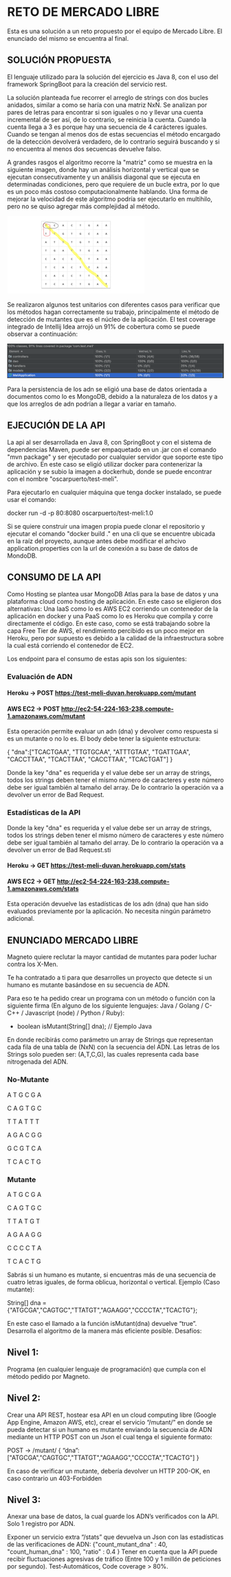 # RETO DE MERCADO LIBRE

Esta es una solución a un reto propuesto por el equipo de Mercado Libre. El enunciado del mismo se encuentra al final.

## SOLUCIÓN PROPUESTA

El lenguaje utilizado para la solución del ejercicio es Java 8, con el uso del framework SpringBoot para la creación del servicio rest. 

La solución planteada fue recorrer el arreglo de strings con dos bucles anidados, similar a como se haría con una matriz NxN. Se analizan por pares de letras para encontrar si son iguales o no y llevar una cuenta incremental de ser así, de lo contrario, se reinicia la cuenta. Cuando la cuenta llega a 3 es porque hay una secuencia de 4 carácteres iguales. Cuando se tengan al menos dos de estas secuencias el método encargado de la detección devolverá verdadero, de lo contrario seguirá buscando y si no encuentra al menos dos secuencas devuelve falso. 

A grandes rasgos el algoritmo recorre la "matriz" como se muestra en la siguiente imagen, donde hay un análisis horizontal y vertical que se ejecutan consecutivamente y un análisis diagonal que se ejecuta en determinadas condiciones, pero que requiere de un bucle extra, por lo que es un poco más costoso computacionalmente hablando. Una forma de mejorar la velocidad de este algoritmo podría ser ejecutarlo en multihilo, pero no se quiso agregar más complejidad al método.

![Imagen Recorrido Algoritmo](recorrido-matriz.gif "Recorrido Algoritmo")

Se realizaron algunos test unitarios con diferentes casos para verificar que los métodos hagan correctamente su trabajo, principalmente el método de detección de mutantes que es el núcleo de la aplicación. El test coverage integrado de Intellij Idea arrojó un 91% de cobertura como se puede observar a continuación: 

![Imagen Test Coverage](test-coverage.png "Test Coverage")

Para la persistencia de los adn se eligió una base de datos orientada a documentos como lo es MongoDB, debido a la naturaleza de los datos y a que los arreglos de adn podrían a llegar a variar en tamaño.

## EJECUCIÓN DE LA API

La api al ser desarrollada en Java 8, con SpringBoot y con el sistema de dependencias Maven, puede ser empaquetado en un .jar con el comando "mvn package" y ser ejecutado por cualquier servidor que soporte este tipo de archivo. En este caso se eligió utilizar docker para contenerizar la aplicación y se subio la imagen a dockerhub, donde se puede encontrar con el nombre "oscarpuerto/test-meli".

Para ejecutarlo en cualquier máquina que tenga docker instalado, se puede usar el comando:

docker run -d -p 80:8080 oscarpuerto/test-meli:1.0

Si se quiere construir una imagen propia puede clonar el repositorio y ejecutar el comando "docker build ." en una cli que se encuentre ubicada en la raíz del proyecto, aunque antes debe modificar el arhcivo application.properties con la url de conexión a su base de datos de MondoDB.

## CONSUMO DE LA API

Como Hosting se plantea usar MongoDB Atlas para la base de datos y una plataforma cloud como hosting de aplicación. En este caso se eligieron dos alternativas: Una IaaS como lo es AWS EC2 corriendo un contenedor de la aplicación en docker y una PaaS como lo es Heroku que compila y corre directamente el código. En este caso, como se está trabajando sobre la capa Free Tier de AWS, el rendimiento percibido es un poco mejor en Heroku, pero por supuesto es debido a la calidad de la infraestructura sobre la cual está corriendo el contenedor de EC2.

Los endpoint para el consumo de estas apis son los siguientes:

### Evaluación de ADN

#### Heroku -> POST https://test-meli-duvan.herokuapp.com/mutant
#### AWS EC2 -> POST http://ec2-54-224-163-238.compute-1.amazonaws.com/mutant

Esta operación permite evaluar un adn (dna) y devolver como respuesta si es un mutante o no lo es. El body debe tener la siguiente estructura:

{
    "dna":["TCACTGAA", "TTGTGCAA", "ATTTGTAA", "TGATTGAA", "CACCTTAA", "TCACTTAA", "CACCTTAA", "TCACTGAT"]
}

Donde la key "dna" es requerida y el value debe ser un array de strings, todos los strings deben tener el mismo número de caracteres y este número debe ser igual también al tamaño del array. De lo contrario la operación va a devolver un error de Bad Request.

### Estadísticas de la API

Donde la key "dna" es requerida y el value debe ser un array de strings, todos los strings deben tener el mismo número de caracteres y este número debe ser igual también al tamaño del array. De lo contrario la operación va a devolver un error de Bad Request.sti

#### Heroku -> GET https://test-meli-duvan.herokuapp.com/stats
#### AWS EC2 -> GET http://ec2-54-224-163-238.compute-1.amazonaws.com/stats

Esta operación devuelve las estadísticas de los adn (dna) que han sido evaluados previamente por la aplicación. No necesita ningún parámetro adicional.

## ENUNCIADO MERCADO LIBRE
Magneto quiere reclutar la mayor cantidad de mutantes para poder luchar
contra los X-Men.

Te ha contratado a ti para que desarrolles un proyecto que detecte si un
humano es mutante basándose en su secuencia de ADN.

Para eso te ha pedido crear un programa con un método o función con la siguiente firma (En
alguno de los siguiente lenguajes: Java / Golang / C-C++ / Javascript (node) / Python / Ruby):
* boolean isMutant(String[] dna); // Ejemplo Java

En donde recibirás como parámetro un array de Strings que representan cada fila de una tabla
de (NxN) con la secuencia del ADN. Las letras de los Strings solo pueden ser: (A,T,C,G), las
cuales representa cada base nitrogenada del ADN.

### No-Mutante 
A T G C G A 

C A G T G C

T T A T T T

A G A C G G

G C G T C A

T C A C T G


### Mutante
A T G C G A

C A G T G C

T T A T G T

A G A A G G

C C C C T A

T C A C T G



Sabrás si un humano es mutante, si encuentras más de una secuencia de cuatro letras
iguales​, de forma oblicua, horizontal o vertical.
Ejemplo (Caso mutante):

String[] dna = {"ATGCGA","CAGTGC","TTATGT","AGAAGG","CCCCTA","TCACTG"};


En este caso el llamado a la función isMutant(dna) devuelve “true”.
Desarrolla el algoritmo de la manera más eficiente posible.
Desafíos:


## Nivel 1:
Programa (en cualquier lenguaje de programación) que cumpla con el método pedido por
Magneto.

## Nivel 2:
Crear una API REST, hostear esa API en un cloud computing libre (Google App Engine,
Amazon AWS, etc), crear el servicio “/mutant/” en donde se pueda detectar si un humano es
mutante enviando la secuencia de ADN mediante un HTTP POST con un Json el cual tenga el
siguiente formato:

POST → /mutant/
{
“dna”:["ATGCGA","CAGTGC","TTATGT","AGAAGG","CCCCTA","TCACTG"]
}

En caso de verificar un mutante, debería devolver un HTTP 200-OK, en caso contrario un
403-Forbidden

## Nivel 3:
Anexar una base de datos, la cual guarde los ADN’s verificados con la API.
Solo 1 registro por ADN.

Exponer un servicio extra “/stats” que devuelva un Json con las estadísticas de las
verificaciones de ADN: {"count_mutant_dna" : 40, "count_human_dna" : 100, "ratio" : 0.4 }
Tener en cuenta que la API puede recibir fluctuaciones agresivas de tráfico (Entre 100 y 1
millón de peticiones por segundo).
Test-Automáticos, Code coverage > 80%.


